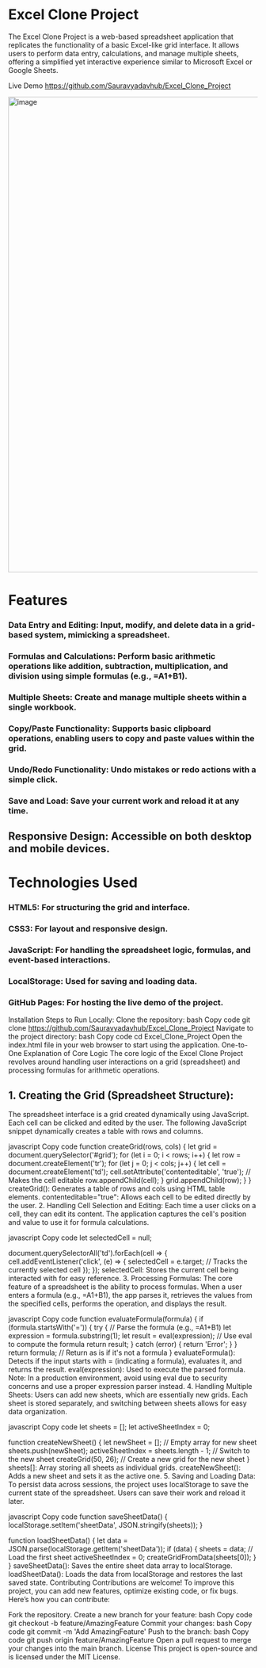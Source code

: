 # Excel Clone Project
The Excel Clone Project is a web-based spreadsheet application that replicates the functionality of a basic Excel-like grid interface. It allows users to perform data entry, calculations, and manage multiple sheets, offering a simplified yet interactive experience similar to Microsoft Excel or Google Sheets.

 Live Demo https://github.com/Sauravyadavhub/Excel_Clone_Project

 <img width="960" alt="image" src="https://github.com/user-attachments/assets/e89db986-0941-444f-9b80-2c6b035687c5" />


# Features
### Data Entry and Editing: Input, modify, and delete data in a grid-based system, mimicking a spreadsheet.
### Formulas and Calculations: Perform basic arithmetic operations like addition, subtraction, multiplication, and division using simple formulas (e.g., =A1+B1).
### Multiple Sheets: Create and manage multiple sheets within a single workbook.
### Copy/Paste Functionality: Supports basic clipboard operations, enabling users to copy and paste values within the grid.
### Undo/Redo Functionality: Undo mistakes or redo actions with a simple click.
### Save and Load: Save your current work and reload it at any time.
## Responsive Design: Accessible on both desktop and mobile devices.
# Technologies Used
### HTML5: For structuring the grid and interface.
### CSS3: For layout and responsive design.
### JavaScript: For handling the spreadsheet logic, formulas, and event-based interactions.
### LocalStorage: Used for saving and loading data.
### GitHub Pages: For hosting the live demo of the project.
Installation
Steps to Run Locally:
Clone the repository:
bash
Copy code
git clone https://github.com/Sauravyadavhub/Excel_Clone_Project
Navigate to the project directory:
bash
Copy code
cd Excel_Clone_Project
Open the index.html file in your web browser to start using the application.
One-to-One Explanation of Core Logic
The core logic of the Excel Clone Project revolves around handling user interactions on a grid (spreadsheet) and processing formulas for arithmetic operations.

## 1. Creating the Grid (Spreadsheet Structure):
The spreadsheet interface is a grid created dynamically using JavaScript. Each cell can be clicked and edited by the user. The following JavaScript snippet dynamically creates a table with rows and columns.

javascript
Copy code
function createGrid(rows, cols) {
    let grid = document.querySelector('#grid');
    for (let i = 0; i < rows; i++) {
        let row = document.createElement('tr');
        for (let j = 0; j < cols; j++) {
            let cell = document.createElement('td');
            cell.setAttribute('contenteditable', 'true');  // Makes the cell editable
            row.appendChild(cell);
        }
        grid.appendChild(row);
    }
}
createGrid(): Generates a table of rows and cols using HTML table elements.
contenteditable="true": Allows each cell to be edited directly by the user.
2. Handling Cell Selection and Editing:
Each time a user clicks on a cell, they can edit its content. The application captures the cell's position and value to use it for formula calculations.

javascript
Copy code
let selectedCell = null;

document.querySelectorAll('td').forEach(cell => {
    cell.addEventListener('click', (e) => {
        selectedCell = e.target;  // Tracks the currently selected cell
    });
});
selectedCell: Stores the current cell being interacted with for easy reference.
3. Processing Formulas:
The core feature of a spreadsheet is the ability to process formulas. When a user enters a formula (e.g., =A1+B1), the app parses it, retrieves the values from the specified cells, performs the operation, and displays the result.

javascript
Copy code
function evaluateFormula(formula) {
    if (formula.startsWith('=')) {
        try {
            // Parse the formula (e.g., =A1+B1)
            let expression = formula.substring(1);
            let result = eval(expression);  // Use eval to compute the formula
            return result;
        } catch (error) {
            return 'Error';
        }
    }
    return formula;  // Return as is if it's not a formula
}
evaluateFormula(): Detects if the input starts with = (indicating a formula), evaluates it, and returns the result.
eval(expression): Used to execute the parsed formula. Note: In a production environment, avoid using eval due to security concerns and use a proper expression parser instead.
4. Handling Multiple Sheets:
Users can add new sheets, which are essentially new grids. Each sheet is stored separately, and switching between sheets allows for easy data organization.

javascript
Copy code
let sheets = [];
let activeSheetIndex = 0;

function createNewSheet() {
    let newSheet = [];  // Empty array for new sheet
    sheets.push(newSheet);
    activeSheetIndex = sheets.length - 1;  // Switch to the new sheet
    createGrid(50, 26);  // Create a new grid for the new sheet
}
sheets[]: Array storing all sheets as individual grids.
createNewSheet(): Adds a new sheet and sets it as the active one.
5. Saving and Loading Data:
To persist data across sessions, the project uses localStorage to save the current state of the spreadsheet. Users can save their work and reload it later.

javascript
Copy code
function saveSheetData() {
    localStorage.setItem('sheetData', JSON.stringify(sheets));
}

function loadSheetData() {
    let data = JSON.parse(localStorage.getItem('sheetData'));
    if (data) {
        sheets = data;
        // Load the first sheet
        activeSheetIndex = 0;
        createGridFromData(sheets[0]);
    }
}
saveSheetData(): Saves the entire sheet data array to localStorage.
loadSheetData(): Loads the data from localStorage and restores the last saved state.
Contributing
Contributions are welcome! To improve this project, you can add new features, optimize existing code, or fix bugs. Here’s how you can contribute:

Fork the repository.
Create a new branch for your feature:
bash
Copy code
git checkout -b feature/AmazingFeature
Commit your changes:
bash
Copy code
git commit -m 'Add AmazingFeature'
Push to the branch:
bash
Copy code
git push origin feature/AmazingFeature
Open a pull request to merge your changes into the main branch.
License
This project is open-source and is licensed under the MIT License.
